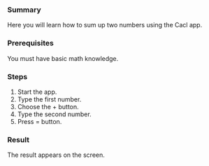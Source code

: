 ### Summary
Here you will learn how to sum up two numbers using the Cacl app. 
### Prerequisites
You must have basic math knowledge. 
### Steps
1. Start the app.
2. Type the first number.
3. Choose the + button.
4. Type the second number.
5. Press = button. 
### Result
The result appears on the screen. 


